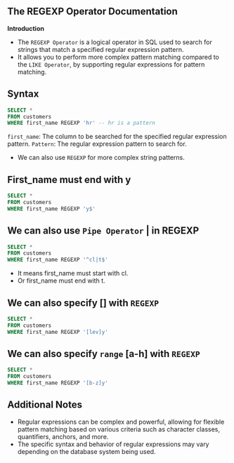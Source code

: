 ## The REGEXP Operator Documentation

**Introduction**

- The `REGEXP Operator` is a logical operator in SQL used to search for strings that match a specified regular expression pattern.
-  It allows you to perform more complex pattern matching compared to the `LIKE Operator`, by supporting regular expressions for pattern 
   matching.

## Syntax
 
 ```sql
 SELECT *  
 FROM customers 
 WHERE first_name REGEXP 'hr' -- hr is a pattern
 ```
`first_name`: The column to be searched for the specified regular expression pattern.
`Pattern`: The regular expression pattern to search for.

- We can also use `REGEXP` for more complex string patterns.

## First_name must end with y

 ```sql
 SELECT * 
 FROM customers 
 WHERE first_name REGEXP 'y$'
 ```
## We can also use `Pipe Operator` | in REGEXP

 ```sql
 SELECT *  
 FROM customers 
 WHERE first_name REGEXP '^cl|t$'
 ```
 - It means first_name must start with cl.
 - Or first_name must end with t.

## We can also specify [] with `REGEXP`

 ```sql
 SELECT * 
 FROM customers 
 WHERE first_name REGEXP '[lev]y'
 ```

## We can also specify `range` [a-h] with `REGEXP`

 ```sql
 SELECT *  
 FROM customers 
 WHERE first_name REGEXP '[b-z]y'
 ```

## Additional Notes
- Regular expressions can be complex and powerful, allowing for flexible pattern matching based on various criteria such as character 
  classes, quantifiers, anchors, and more.
- The specific syntax and behavior of regular expressions may vary depending on the database system being used.

 
